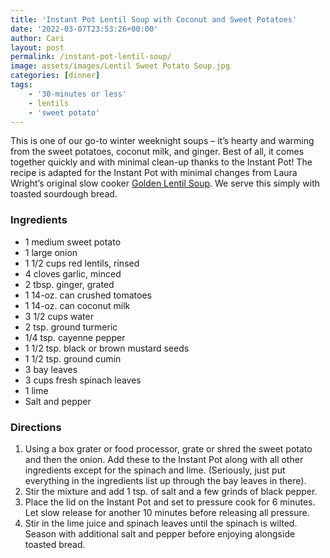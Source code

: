 ```yaml
---
title: 'Instant Pot Lentil Soup with Coconut and Sweet Potatoes'
date: '2022-03-07T23:53:26+00:00'
author: Cari
layout: post
permalink: /instant-pot-lentil-soup/
image: assets/images/Lentil Sweet Potato Soup.jpg
categories: [dinner]
tags:
    - '30-minutes or less'
    - lentils
    - 'sweet potato'
---
```


This is one of our go-to winter weeknight soups – it’s hearty and warming from the sweet potatoes, coconut milk, and ginger. Best of all, it comes together quickly and with minimal clean-up thanks to the Instant Pot! The recipe is adapted for the Instant Pot with minimal changes from Laura Wright’s original slow cooker [Golden Lentil Soup](https://thefirstmess.com/2017/11/15/slow-golden-lentil-soup-recipe/#recipe "Golden Lentil Soup"). We serve this simply with toasted sourdough bread.

<h3> Ingredients </h3>

- 1 medium sweet potato
- 1 large onion
- 1 1/2 cups red lentils, rinsed
- 4 cloves garlic, minced
- 2 tbsp. ginger, grated
- 1 14-oz. can crushed tomatoes
- 1 14-oz. can coconut milk
- 3 1/2 cups water
- 2 tsp. ground turmeric
- 1/4 tsp. cayenne pepper
- 1 1/2 tsp. black or brown mustard seeds
- 1 1/2 tsp. ground cumin
- 3 bay leaves
- 3 cups fresh spinach leaves
- 1 lime
- Salt and pepper

<h3> Directions </h3>

1. Using a box grater or food processor, grate or shred the sweet potato and then the onion. Add these to the Instant Pot along with all other ingredients except for the spinach and lime. (Seriously, just put everything in the ingredients list up through the bay leaves in there).
2. Stir the mixture and add 1 tsp. of salt and a few grinds of black pepper.
3. Place the lid on the Instant Pot and set to pressure cook for 6 minutes. Let slow release for another 10 minutes before releasing all pressure.
4. Stir in the lime juice and spinach leaves until the spinach is wilted. Season with additional salt and pepper before enjoying alongside toasted bread.